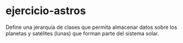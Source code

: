 # ejercicio-astros
Define una jerarquía de clases que permita almacenar datos sobre los planetas y satélites (lunas) que forman parte del sistema solar. 
